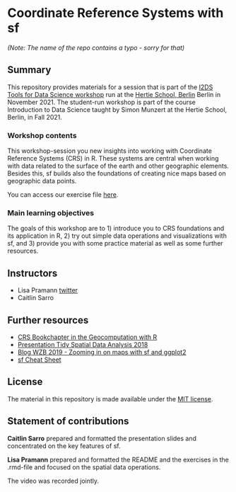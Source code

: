 # Coordinate Reference Systems with sf 

*(Note: The name of the repo contains a typo - sorry for that)*

## Summary

This repository provides materials for a session that is part of the [I2DS Tools for Data Science workshop](https://github.com/intro-to-data-science-21-workshop) run at the [Hertie School, Berlin](https://www.hertie-school.org/en/) Berlin in November 2021. The student-run workshop is part of the course Introduction to Data Science taught by Simon Munzert at the Hertie School, Berlin, in Fall 2021.

### Workshop contents

This workshop-session you new insights into working with Coordinate Reference Systems (CRS) in R. These systems are central when working with data related to the surface of the earth and other geographic elements. Besides this, sf builds also the foundations of creating nice maps based on geographic data points.

You can access our exercise file [here](https://rawcdn.githack.com/intro-to-data-science-21-workshop/15-LisaPramann-CSR-with-sf/f277165037d6bee11d830a39ad3315db648b1a44/02_workshop_excercise/crs_sf_workshop_exercises.html). 

### Main learning objectives

The goals of this workshop are to 1) introduce you to CRS foundations and its application in R, 2) try out simple data operations and visualizations with sf, and 3) provide you with some practice material as well as some further resources.


## Instructors

- Lisa Pramann [twitter](https://twitter.com/pramannlisa)
- Caitlin Sarro 


## Further resources

- [CRS Bookchapter in the Geocomputation with R](https://geocompr.robinlovelace.net/spatial-class.html#crs-intro)
- [Presentation Tidy Spatial Data Analysis 2018](https://edzer.github.io/rstudio_conf/#1)
- [Blog WZB 2019 - Zooming in on maps with sf and ggplot2](https://datascience.blog.wzb.eu/2019/04/30/zooming-in-on-maps-with-sf-and-ggplot2/)
- [sf Cheat Sheet](https://github.com/rstudio/cheatsheets/blob/master/sf.pdf)



## License

The material in this repository is made available under the [MIT license](http://opensource.org/licenses/mit-license.php). 

## Statement of contributions

**Caitlin Sarro** prepared and formatted the presentation slides and concentrated on the key features of sf. 

**Lisa Pramann** prepared and formatted the README and the  exercises in the .rmd-file and focused on the spatial data operations. 

The video was recorded jointly. 
